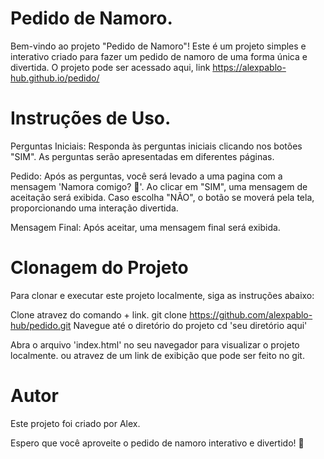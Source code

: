 # Pedido de Namoro.
Bem-vindo ao projeto "Pedido de Namoro"! Este é um projeto simples e interativo criado para fazer um pedido de namoro de uma forma única e divertida.
O projeto pode ser acessado aqui, link https://alexpablo-hub.github.io/pedido/

# Instruções de Uso.
Perguntas Iniciais:
Responda às perguntas iniciais clicando nos botões "SIM".
As perguntas serão apresentadas em diferentes páginas.

Pedido:
Após as perguntas, você será levado a uma pagina com a mensagem 'Namora comigo? 💍'.
Ao clicar em "SIM", uma mensagem de aceitação será exibida.
Caso escolha "NÃO", o botão se moverá pela tela, proporcionando uma interação divertida.

Mensagem Final:
Após aceitar, uma mensagem final será exibida.

# Clonagem do Projeto
Para clonar e executar este projeto localmente, siga as instruções abaixo:

Clone atravez do comando + link.
git clone https://github.com/alexpablo-hub/pedido.git
Navegue até o diretório do projeto
cd 'seu diretório aqui'

Abra o arquivo 'index.html' no seu navegador para visualizar o projeto localmente.
ou atravez de um link de exibição que pode ser feito no git.

# Autor
Este projeto foi criado por Alex.

Espero que você aproveite o pedido de namoro interativo e divertido! 💖
